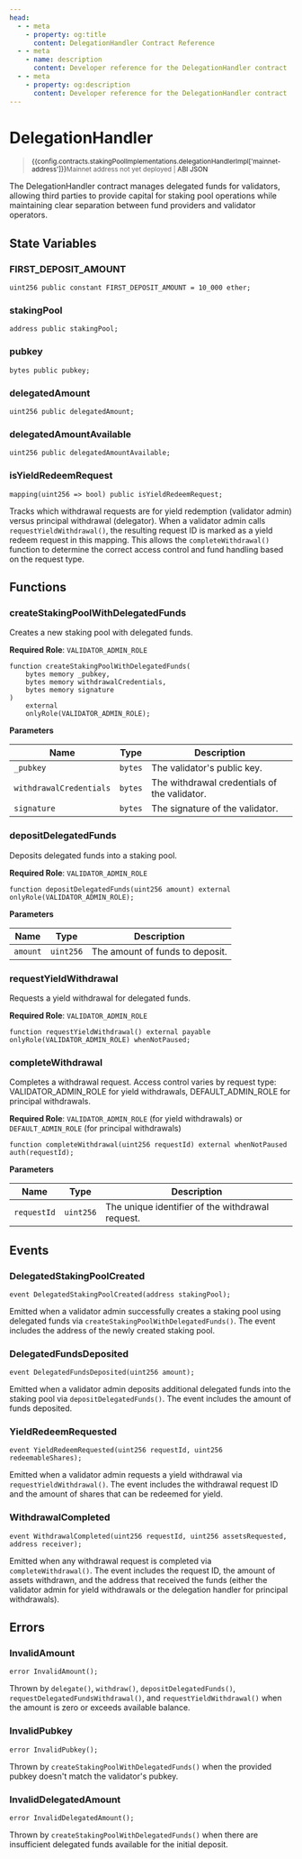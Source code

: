 ```yaml
---
head:
  - - meta
    - property: og:title
      content: DelegationHandler Contract Reference
  - - meta
    - name: description
      content: Developer reference for the DelegationHandler contract
  - - meta
    - property: og:description
      content: Developer reference for the DelegationHandler contract
---
```


<script setup>
  import config from '@berachain/config/constants.json';
</script>

# DelegationHandler

> <small><span v-if="config.contracts.stakingPoolImplementations.delegationHandlerImpl['mainnet-address']"><a target="_blank" :href="config.mainnet.dapps.berascan.url + 'address/' + config.contracts.stakingPoolImplementations.delegationHandlerImpl['mainnet-address']">{{config.contracts.stakingPoolImplementations.delegationHandlerImpl['mainnet-address']}}</a></span><span v-else>Mainnet address not yet deployed</span><span v-if="config.contracts.stakingPoolImplementations.delegationHandlerImpl.abi">&nbsp;|&nbsp;<a target="_blank" :href="config.contracts.stakingPoolImplementations.delegationHandlerImpl.abi">ABI JSON</a></span></small>

The DelegationHandler contract manages delegated funds for validators, allowing third parties to provide capital for staking pool operations while maintaining clear separation between fund providers and validator operators.

## State Variables

### FIRST_DEPOSIT_AMOUNT

```solidity
uint256 public constant FIRST_DEPOSIT_AMOUNT = 10_000 ether;
```

### stakingPool

```solidity
address public stakingPool;
```

### pubkey

```solidity
bytes public pubkey;
```

### delegatedAmount

```solidity
uint256 public delegatedAmount;
```

### delegatedAmountAvailable

```solidity
uint256 public delegatedAmountAvailable;
```

### isYieldRedeemRequest

```solidity
mapping(uint256 => bool) public isYieldRedeemRequest;
```

Tracks which withdrawal requests are for yield redemption (validator admin) versus principal withdrawal (delegator). When a validator admin calls `requestYieldWithdrawal()`, the resulting request ID is marked as a yield redeem request in this mapping. This allows the `completeWithdrawal()` function to determine the correct access control and fund handling based on the request type.

## Functions

### createStakingPoolWithDelegatedFunds

Creates a new staking pool with delegated funds.

**Required Role**: `VALIDATOR_ADMIN_ROLE`

```solidity
function createStakingPoolWithDelegatedFunds(
    bytes memory _pubkey,
    bytes memory withdrawalCredentials,
    bytes memory signature
)
    external
    onlyRole(VALIDATOR_ADMIN_ROLE);
```

**Parameters**

| Name                    | Type    | Description                                  |
| ----------------------- | ------- | -------------------------------------------- |
| `_pubkey`               | `bytes` | The validator's public key.                  |
| `withdrawalCredentials` | `bytes` | The withdrawal credentials of the validator. |
| `signature`             | `bytes` | The signature of the validator.              |

### depositDelegatedFunds

Deposits delegated funds into a staking pool.

**Required Role**: `VALIDATOR_ADMIN_ROLE`

```solidity
function depositDelegatedFunds(uint256 amount) external onlyRole(VALIDATOR_ADMIN_ROLE);
```

**Parameters**

| Name     | Type      | Description                     |
| -------- | --------- | ------------------------------- |
| `amount` | `uint256` | The amount of funds to deposit. |

### requestYieldWithdrawal

Requests a yield withdrawal for delegated funds.

**Required Role**: `VALIDATOR_ADMIN_ROLE`

```solidity
function requestYieldWithdrawal() external payable onlyRole(VALIDATOR_ADMIN_ROLE) whenNotPaused;
```

### completeWithdrawal

Completes a withdrawal request. Access control varies by request type: VALIDATOR_ADMIN_ROLE for yield withdrawals, DEFAULT_ADMIN_ROLE for principal withdrawals.

**Required Role**: `VALIDATOR_ADMIN_ROLE` (for yield withdrawals) or `DEFAULT_ADMIN_ROLE` (for principal withdrawals)

```solidity
function completeWithdrawal(uint256 requestId) external whenNotPaused auth(requestId);
```

**Parameters**

| Name        | Type      | Description                                      |
| ----------- | --------- | ------------------------------------------------ |
| `requestId` | `uint256` | The unique identifier of the withdrawal request. |

## Events

### DelegatedStakingPoolCreated

```solidity
event DelegatedStakingPoolCreated(address stakingPool);
```

Emitted when a validator admin successfully creates a staking pool using delegated funds via `createStakingPoolWithDelegatedFunds()`. The event includes the address of the newly created staking pool.

### DelegatedFundsDeposited

```solidity
event DelegatedFundsDeposited(uint256 amount);
```

Emitted when a validator admin deposits additional delegated funds into the staking pool via `depositDelegatedFunds()`. The event includes the amount of funds deposited.

### YieldRedeemRequested

```solidity
event YieldRedeemRequested(uint256 requestId, uint256 redeemableShares);
```

Emitted when a validator admin requests a yield withdrawal via `requestYieldWithdrawal()`. The event includes the withdrawal request ID and the amount of shares that can be redeemed for yield.

### WithdrawalCompleted

```solidity
event WithdrawalCompleted(uint256 requestId, uint256 assetsRequested, address receiver);
```

Emitted when any withdrawal request is completed via `completeWithdrawal()`. The event includes the request ID, the amount of assets withdrawn, and the address that received the funds (either the validator admin for yield withdrawals or the delegation handler for principal withdrawals).

## Errors

### InvalidAmount

```solidity
error InvalidAmount();
```

Thrown by `delegate()`, `withdraw()`, `depositDelegatedFunds()`, `requestDelegatedFundsWithdrawal()`, and `requestYieldWithdrawal()` when the amount is zero or exceeds available balance.

### InvalidPubkey

```solidity
error InvalidPubkey();
```

Thrown by `createStakingPoolWithDelegatedFunds()` when the provided pubkey doesn't match the validator's pubkey.

### InvalidDelegatedAmount

```solidity
error InvalidDelegatedAmount();
```

Thrown by `createStakingPoolWithDelegatedFunds()` when there are insufficient delegated funds available for the initial deposit.
